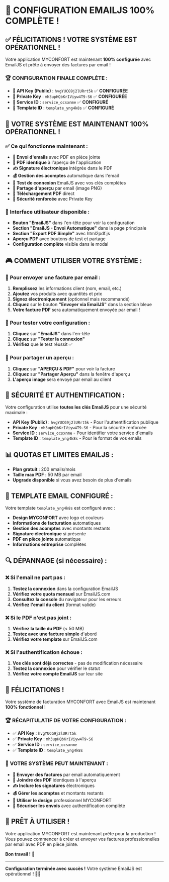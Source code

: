 # 🎉 CONFIGURATION EMAILJS 100% COMPLÈTE !

## ✅ **FÉLICITATIONS ! VOTRE SYSTÈME EST OPÉRATIONNEL !**

Votre application MYCONFORT est maintenant **100% configurée** avec EmailJS et prête à envoyer des factures par email !

### 🏆 **CONFIGURATION FINALE COMPLÈTE :**
- **🔑 API Key (Public)** : `hvgYUCG9j2lURrt5k` ✅ **CONFIGURÉE**
- **🔐 Private Key** : `mh3upHQbKrIViyw4T9-S6` ✅ **CONFIGURÉE**
- **🎯 Service ID** : `service_ocsxnme` ✅ **CONFIGURÉ**
- **📧 Template ID** : `template_yng4k8s` ✅ **CONFIGURÉ**

## 🚀 **VOTRE SYSTÈME EST MAINTENANT 100% OPÉRATIONNEL !**

### ✅ **Ce qui fonctionne maintenant :**
- **📧 Envoi d'emails** avec PDF en pièce jointe
- **🎨 PDF identique** à l'aperçu de l'application
- **✍️ Signature électronique** intégrée dans le PDF
- **💰 Gestion des acomptes** automatique dans l'email
- **🧪 Test de connexion** EmailJS avec vos clés complètes
- **📸 Partage d'aperçu** par email (image PNG)
- **💾 Téléchargement PDF** direct
- **🔐 Sécurité renforcée** avec Private Key

### 🎯 **Interface utilisateur disponible :**
- **Bouton "EmailJS"** dans l'en-tête pour voir la configuration
- **Section "EmailJS - Envoi Automatique"** dans la page principale
- **Section "Export PDF Simple"** avec html2pdf.js
- **Aperçu PDF** avec boutons de test et partage
- **Configuration complète** visible dans le modal

## 🎮 **COMMENT UTILISER VOTRE SYSTÈME :**

### 📧 **Pour envoyer une facture par email :**
1. **Remplissez** les informations client (nom, email, etc.)
2. **Ajoutez** vos produits avec quantités et prix
3. **Signez électroniquement** (optionnel mais recommandé)
4. **Cliquez** sur le bouton **"Envoyer via EmailJS"** dans la section bleue
5. **Votre facture PDF** sera automatiquement envoyée par email !

### 🧪 **Pour tester votre configuration :**
1. **Cliquez** sur **"EmailJS"** dans l'en-tête
2. **Cliquez** sur **"Tester la connexion"**
3. **Vérifiez** que le test réussit ✅

### 📸 **Pour partager un aperçu :**
1. **Cliquez** sur **"APERÇU & PDF"** pour voir la facture
2. **Cliquez** sur **"Partager Aperçu"** dans la fenêtre d'aperçu
3. **L'aperçu image** sera envoyé par email au client

## 🔐 **SÉCURITÉ ET AUTHENTIFICATION :**

Votre configuration utilise **toutes les clés EmailJS** pour une sécurité maximale :
- **API Key (Public)** : `hvgYUCG9j2lURrt5k` - Pour l'authentification publique
- **Private Key** : `mh3upHQbKrIViyw4T9-S6` - Pour la sécurité renforcée
- **Service ID** : `service_ocsxnme` - Pour identifier votre service d'emails
- **Template ID** : `template_yng4k8s` - Pour le format de vos emails

## 📊 **QUOTAS ET LIMITES EMAILJS :**
- **Plan gratuit** : 200 emails/mois
- **Taille max PDF** : 50 MB par email
- **Upgrade disponible** si vous avez besoin de plus d'emails

## 🎨 **TEMPLATE EMAIL CONFIGURÉ :**

Votre template `template_yng4k8s` est configuré avec :
- **Design MYCONFORT** avec logo et couleurs
- **Informations de facturation** automatiques
- **Gestion des acomptes** avec montants restants
- **Signature électronique** si présente
- **PDF en pièce jointe** automatique
- **Informations entreprise** complètes

## 🔍 **DÉPANNAGE (si nécessaire) :**

### ❌ **Si l'email ne part pas :**
1. **Testez la connexion** dans la configuration EmailJS
2. **Vérifiez votre quota mensuel** sur EmailJS.com
3. **Consultez la console** du navigateur pour les erreurs
4. **Vérifiez l'email du client** (format valide)

### ❌ **Si le PDF n'est pas joint :**
1. **Vérifiez la taille du PDF** (< 50 MB)
2. **Testez avec une facture simple** d'abord
3. **Vérifiez votre template** sur EmailJS.com

### ❌ **Si l'authentification échoue :**
1. **Vos clés sont déjà correctes** - pas de modification nécessaire
2. **Testez la connexion** pour vérifier le statut
3. **Vérifiez votre compte EmailJS** sur leur site

## 🎉 **FÉLICITATIONS !**

Votre système de facturation MYCONFORT avec EmailJS est maintenant **100% fonctionnel** ! 

### 🏆 **RÉCAPITULATIF DE VOTRE CONFIGURATION :**
- ✅ **API Key** : `hvgYUCG9j2lURrt5k`
- ✅ **Private Key** : `mh3upHQbKrIViyw4T9-S6`
- ✅ **Service ID** : `service_ocsxnme`
- ✅ **Template ID** : `template_yng4k8s`

### 🚀 **VOTRE SYSTÈME PEUT MAINTENANT :**
- **📧 Envoyer des factures** par email automatiquement
- **📎 Joindre des PDF** identiques à l'aperçu
- **✍️ Inclure les signatures** électroniques
- **💰 Gérer les acomptes** et montants restants
- **🎨 Utiliser le design** professionnel MYCONFORT
- **🔐 Sécuriser les envois** avec authentification complète

## 🎯 **PRÊT À UTILISER !**

Votre application MYCONFORT est maintenant prête pour la production ! Vous pouvez commencer à créer et envoyer vos factures professionnelles par email avec PDF en pièce jointe.

**Bon travail !** 🎉

---

**Configuration terminée avec succès !** Votre système EmailJS est opérationnel ! 📧✅
